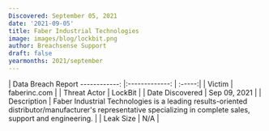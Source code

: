 ```yaml
---
Discovered: September 05, 2021
date: '2021-09-05'
title: Faber Industrial Technologies
image: images/blog/lockbit.png
author: Breachsense Support
draft: false
yearmonths: 2021/september
---
```



| Data Breach Report
------------:     |:-------------:    | :-----:|
| Victim      | faberinc.com      | 
| Threat Actor      | LockBit      | 
| Date Discovered      | Sep 09, 2021      | 
| Description      | Faber Industrial Technologies is a leading results-oriented distributor/manufacturer's representative specializing in complete sales, support and engineering.      | 
| Leak Size      | N/A      | 

